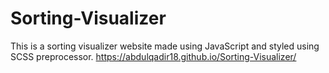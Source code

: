 # Sorting-Visualizer
This is a sorting visualizer website made using JavaScript and styled using SCSS preprocessor.
https://abdulqadir18.github.io/Sorting-Visualizer/
